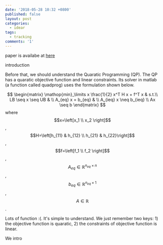 ```yaml
---
date: '2018-05-28 10:32 +0800'
published: false
layout: post
categories:
  - idear
tags:
  - tracking
comments: '1'
---
```

paper is availabe at [here](https://www.dropbox.com/s/3e9ript3iw07cbv/1603.09240.pdf?dl=0)

introduction

Before that, we should understand the Quaratic Programming (QP).
The QP has a quaratic objective function and linear constraints. Its solver in matlab (a function called quadprog) uses the formulation shown below.

$$
\begin{matrix}
\mathop{min}_\limits x \frac{1}{2} x^T H x + f^T x & s.t.\\
LB \seq x \seq UB & \\
A_{eq} x = b_{eq} & \\
A_{ieq} x \neq b_{ieq} \\
Ax \seq b
\end{matrix}
$$
where $$x=\left[x_1 \\ x_2 \right]$$, $$H=\left[h_{11} & h_{12} \\ h_{21} & h_{22}\right]$$, $$f=\left[f_1 \\ f_2 \right]$$, $$A_{eq} \in \mathbb{R}^{n_{eq}\times n}$$, $$b_{eq}\in \mathbb{R}^{n_{eq}\times 1}$$, $$A \in \mathbb{R}$$.

Lots of function :(. It's simple to understand. We just remember two keys: 1) the objective function is quaratic, 2) the constraints of objective function is linear.

We intro